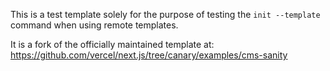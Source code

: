 This is a test template solely for the purpose of testing the `init --template` command when using remote templates.

It is a fork of the officially maintained template at:
https://github.com/vercel/next.js/tree/canary/examples/cms-sanity
